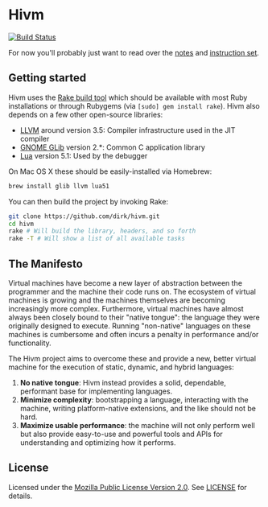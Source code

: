 # Hivm

[![Build Status](https://travis-ci.org/dirk/hivm.png?branch=master)](https://travis-ci.org/dirk/hivm)

For now you'll probably just want to read over the [notes](manual/notes.md) and [instruction set](manual/instructions.md).

## Getting started

Hivm uses the [Rake build tool](https://github.com/ruby/rake) which should be available with most Ruby installations or through Rubygems (via `[sudo] gem install rake`). Hivm also depends on a few other open-source libraries:

* [LLVM] around version 3.5: Compiler infrastructure used in the JIT compiler
* [GNOME GLib] version 2.*: Common C application library
* [Lua] version 5.1: Used by the debugger

[LLVM]: http://llvm.org/
[GNOME GLIB]: https://wiki.gnome.org/Projects/GLib
[Lua]: http://www.lua.org/

On Mac OS X these should be easily-installed via Homebrew:

```sh
brew install glib llvm lua51
```

You can then build the project by invoking Rake:

```sh
git clone https://github.com/dirk/hivm.git
cd hivm
rake # Will build the library, headers, and so forth
rake -T # Will show a list of all available tasks
```

## The Manifesto

Virtual machines have become a new layer of abstraction between the programmer and the machine their code runs on. The ecosystem of virtual machines is growing and the machines themselves are becoming increasingly more complex. Furthermore, virtual machines have almost always been closely bound to their "native tongue": the language they were originally designed to execute. Running "non-native" languages on these machines is cumbersome and often incurs a penalty in performance and/or functionality.

The Hivm project aims to overcome these and provide a new, better virtual machine for the execution of static, dynamic, and hybrid languages:

1. **No native tongue**: Hivm instead provides a solid, dependable, performant base for implementing languages.
2. **Minimize complexity**: bootstrapping a language, interacting with the machine, writing platform-native extensions, and the like should not be hard.
3. **Maximize usable performance**: the machine will not only perform well but also provide easy-to-use and powerful tools and APIs for understanding and optimizing how it performs.

## License

Licensed under the [Mozilla Public License Version 2.0](http://www.mozilla.org/MPL/2.0/). See [LICENSE](./LICENSE) for details.
